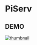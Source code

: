 # PiServ

## DEMO

[![thumbnail](https://i.ibb.co/FLNjm78V/Screenshot-2025-06-24-23-41-26.png)](https://youtu.be/Y_HVaCYVLIw)
